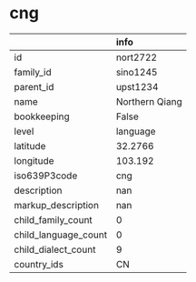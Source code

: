 # cng
|                      | info           |
|:---------------------|:---------------|
| id                   | nort2722       |
| family_id            | sino1245       |
| parent_id            | upst1234       |
| name                 | Northern Qiang |
| bookkeeping          | False          |
| level                | language       |
| latitude             | 32.2766        |
| longitude            | 103.192        |
| iso639P3code         | cng            |
| description          | nan            |
| markup_description   | nan            |
| child_family_count   | 0              |
| child_language_count | 0              |
| child_dialect_count  | 9              |
| country_ids          | CN             |